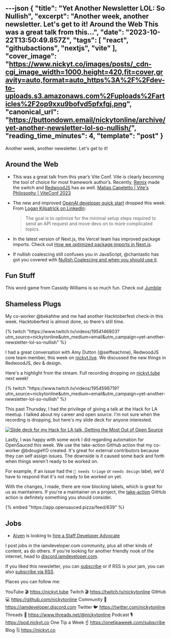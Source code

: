 ---json
{
  "title": "Yet Another Newsletter LOL: So Nullish",
  "excerpt": "Another week, another newsletter. Let's get to it!  Around the Web   This was a great talk from this...",
  "date": "2023-10-22T13:50:49.857Z",
  "tags": [
    "react",
    "githubactions",
    "nextjs",
    "vite"
  ],
  "cover_image": "https://www.nickyt.co/images/posts/_cdn-cgi_image_width=1000,height=420,fit=cover,gravity=auto,format=auto_https%3A%2F%2Fdev-to-uploads.s3.amazonaws.com%2Fuploads%2Farticles%2F2op9xxu9bofvd5pfxfgj.png",
  "canonical_url": "https://buttondown.email/nickytonline/archive/yet-another-newsletter-lol-so-nullish/",
  "reading_time_minutes": 4,
  "template": "post"
}
---

<p>Another week, another newsletter. Let's get to it!</p>
<h2>Around the Web</h2>
<ul>
<li>This was a great talk from this year’s Vite Conf. Vite is clearly becoming the tool of choice for most framework author’s. Recently, <a href="https://remix.run/">Remix</a> made the switch and <a href="https://redwoodjs.com">RedwoodJS</a> has as well. <a href="https://m.youtube.com/watch?v=ZdGfluNMWFo&amp;utm_source=nickytonline&amp;utm_medium=email&amp;utm_campaign=yet-another-newsletter-lol-so-nullish" target="_blank">Matias Capeletto | Vite's Philosophy | ViteConf 2023</a></li>
<li>
<p>The new and improved <a href="https://platform.openai.com/docs/quickstart?utm_source=nickytonline&amp;utm_medium=email&amp;utm_campaign=yet-another-newsletter-lol-so-nullish" target="_blank">OpenAI developer quick start</a> dropped this week. From <a href="https://www.linkedin.com/posts/logankilpatrick_openai-platform-activity-7119749262426476544-1YS1?utm_source=nickytonline&amp;utm_medium=email&amp;utm_campaign=yet-another-newsletter-lol-so-nullish" target="_blank">Logan Kilpatrick on LinkedIn</a>:</p>
<blockquote>
<p>The goal is to optimize for the minimal setup steps required to send an API request and move devs on to more complicated topics.</p>
</blockquote>
</li>
<li>
<p>In the latest version of Next.js, the Vercel team has improved package imports. Check out <a href="https://vercel.com/blog/how-we-optimized-package-imports-in-next-js?utm_source=nickytonline&amp;utm_medium=email&amp;utm_campaign=yet-another-newsletter-lol-so-nullish" target="_blank">How we optimized package imports in Next.js</a>.</p>
</li>
<li>
<p>If nullish coalescing still confuses you in JavaScript, @chantastic has got you covered with <a href="https://chan.dev/nullish/?utm_source=nickytonline&amp;utm_medium=email&amp;utm_campaign=yet-another-newsletter-lol-so-nullish" target="_blank">Nullish Coalescing and when you should use it</a>.</p>
</li>
</ul>
<h2>Fun Stuff</h2>
<p>This word game from Cassidy Williams is so much fun. Check out <a href="https://jumblie.com/?utm_source=nickytonline&amp;utm_medium=email&amp;utm_campaign=yet-another-newsletter-lol-so-nullish" target="_blank">Jumblie</a></p>
<h2>Shameless Plugs</h2>
<p>My co-worker @bekahhw and me had another Hacktoberfest check-in this week. Hacktoberfest is almost done, so there's still time.</p>{% twitch "https://www.twitch.tv/videos/1954146803?utm_source=nickytonline&amp;utm_medium=email&amp;utm_campaign=yet-another-newsletter-lol-so-nullish" %}
<p>I had a great conversation with Amy Dutton (@selfteachme), RedwoodJS core team member, this week on <a href="https://nickyt.live?utm_source=nickytonline&amp;utm_medium=email&amp;utm_campaign=yet-another-newsletter-lol-so-nullish" target="_blank">nickyt.live</a>. We discussed the new things in RedwoodJS, dev &amp; design.</p>
<p>Here's a highlight from the stream. Full recording dropping on <a href="https://nickyt.tube?utm_source=nickytonline&amp;utm_medium=email&amp;utm_campaign=yet-another-newsletter-lol-so-nullish" target="_blank">nickyt.tube</a> next week!</p>{% twitch "https://www.twitch.tv/videos/1954598719?utm_source=nickytonline&amp;utm_medium=email&amp;utm_campaign=yet-another-newsletter-lol-so-nullish" %}
<p>This past Thursday, I had the privilege of giving a talk at the Hack for LA meetup. I talked about my career and open source. I'm not sure when the recording is dropping, but here's my slide deck</a> for anyone interested.</p>

[![Slide deck for my Hack for LA talk, Getting the Most Out of Open Source](https://www.nickyt.co/images/posts/_uploads_articles_fsrdtism3hcd9y33gfpq.jpeg)](https://nickyt.co/hack-for-la-2023?utm_source=nickytonline&amp;utm_medium=email&amp;utm_campaign=yet-another-newsletter-lol-so-nullish)



<p>Lastly, I was happy with some work I did regarding automation for OpenSauced this week. We use the take-action GitHub action that my co-worker @bdougieYO created. It's great for external contributors because they can self assign issues. The downside is it caused some back and forth when things weren't ready to be worked on.</p>
<p>For example, if an issue had the <code>👀 needs triage</code> or <code>needs design</code> label, we'd have to respond that it's not ready to be worked on yet.</p>
<p>With the changes, I made, there are now blocking labels, which is great for us as maintainers. If you're a maintainer on a project, the <a href="https://github.com/bdougie/take-action?utm_source=nickytonline&amp;utm_medium=email&amp;utm_campaign=yet-another-newsletter-lol-so-nullish" target="_blank">take-action</a> GitHub action is definitely something you should consider.</p>
{% embed "https://app.opensauced.pizza/feed/639" %}
<h2>Jobs</h2>
<ul>
<li><a href="https://aiven.io/?utm_source=nickytonline&amp;utm_medium=email&amp;utm_campaign=yet-another-newsletter-lol-so-nullish" target="_blank">Aiven</a> is looking to <a href="https://aiven.io/careers/job/4234270101?utm_source=nickytonline&amp;utm_medium=email&amp;utm_campaign=yet-another-newsletter-lol-so-nullish" target="_blank">hire a Staff Developer Advocate</a></li>
</ul>
<p>I post jobs in the iamdeveloper.com community, plus all other kinds of content, as do others. If you're looking for another friendly nook of the internet, head to <a href="https://discord.iamdeveloper.com?utm_source=nickytonline&amp;utm_medium=email&amp;utm_campaign=yet-another-newsletter-lol-so-nullish" target="_blank">discord.iamdeveloper.com</a>.</p>

If you liked this newsletter, you can [subscribe](https://www.nickyt.co/pages/newsletter/) or if RSS is your jam, you can also [subscribe via RSS](https://buttondown.email/nickytonline/rss).
<!-- my newsletter -->

<!-- places to follow me -->

Places you can follow me:

YouTube 🎬    https://nickyt.tube
Twitch 🎬    https://twitch.tv/nickytonline
GitHub 💻     https://github.com/nickytonline
Community 👾  https://iamdeveloper.discord.com
Twitter 🐦    https://twitter.com/nickytonline
Threads 🧵    https://www.threads.net/@nickytonline
Podcast 🎙    https://pod.nickyt.co
One Tip a Week ☝️ https://onetipaweek.com/subscribe
Blog 🗒️    https://nickyt.co
